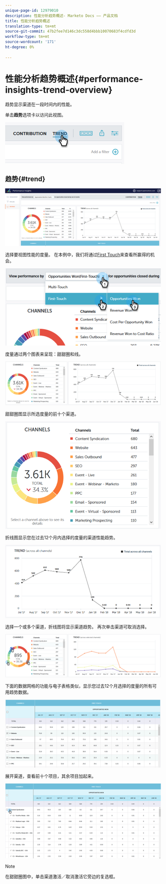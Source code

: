 ```yaml
---
unique-page-id: 12979010
description: 性能分析趋势概述- Marketo Docs —— 产品文档
title: 性能分析趋势概述
translation-type: tm+mt
source-git-commit: 47b2fee7d146c3dc558d4bbb10070683f4cdfd3d
workflow-type: tm+mt
source-wordcount: '171'
ht-degree: 0%

---
```



# 性能分析趋势概述{#performance-insights-trend-overview}

趋势显示渠道在一段时间内的性能。

单击&#x200B;**趋势**&#x200B;选项卡以访问此视图。

![](assets/1.png)

## 趋势{#trend}

![](assets/2-1.png)

选择要视图性能的度量。 在本例中，我们将通过[First Touch](http://docs.marketo.com/display/DOCS/Understanding+Attribution)来查看所赢得的机会。

![](assets/3-2.png)

度量通过两个图表来呈现：甜甜圈和线。

![](assets/4-1.png)

甜甜圈图显示所选度量的前十个渠道。

![](assets/5-2.png)

折线图显示您在过去12个月内选择的度量的渠道性能趋势。

![](assets/6-1.png)

选择一个或多个渠道，折线图将显示渠道趋势。 再次单击渠道可取消选择。

![](assets/7.png)

下面的数据网格的功能与电子表格类似，显示您过去12个月选择的度量的所有可用趋势数据。

![](assets/8.png)

展开渠道，查看前十个项目，其余项目加起来。

![](assets/9-1.png)

>[!NOTE]
>
>在甜甜圈图中，单击渠道激活／取消激活它旁边的复选框。

